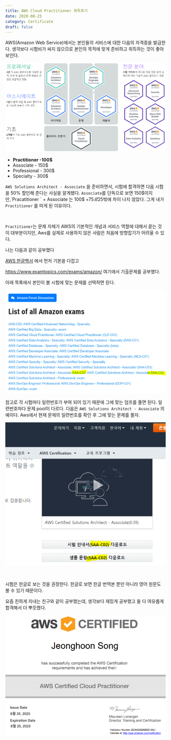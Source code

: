 ```yaml
---
title: AWS Cloud Practitioner 취득후기
date: 2020-08-25
category: Certificate
draft: false
---
```


AWS(Amazon Web Service)에서는 본인들의 서비스에 대한 다음의 자격증을 발급한다. 생각보다 시험비가 싸지 않으므로 본인의 목적에 맞게 준비하고 취득하는 것이 좋아보인다.



![image-20200826093814179](aws_practitioner.assets/image-20200826093814179.png)

- **Practitioner  -100$**
- Associate - 150$
- Professional - 300$
- Specialty - 300$

`AWS Solutions Architect - Associate` 을 준비하면서, 시험에 합격하면 다음 시험을 50% 할인해 준다는 사실을 알게됐다. `Associate`를 단독으로 보면 150$이지만,`Pracatitioner ` + Associate 는 100$ +75$로 25$밖에 차이 나지 않았다. 그게 내가 `Practitioner` 를 따게 된 이유이다.

<br/>

`Practitioner`는 문제 자체가 AWS의 기본적인 개념과 서비스 역할에 대해서 묻는 것이 대부분이지만, Aws를 실제로 사용하지 않은 사람은  처음에 방향잡기가 어려울 수 있다.

나는 다음과 같이 공부했다

[AWS 한글백서](https://d1.awsstatic.com/whitepapers/ko_KR/aws-overview.pdf) 에서 먼저 기본을 다잡고

https://www.examtopics.com/exams/amazon/ 여기에서 기출문제를 공부했다.

아래 목록에서 본인이 볼 시험에 맞는 문제를 선택하면 된다.

![image-20200826101800389](aws_practitioner.assets/image-20200826101800389.png)

참고로 각 시험마다 일련번호가 부여 되어 있기 때문에 그에 맞는 덤프를 풀면 된다. 일련번호마다 문제 pool이 다르다. 다음은  `AWS Solutions Architect - Associate`  의 예이다. Aws에서 현재 문제의 일련번호를 확인 후 그에 맞는 문제를 풀자.

![image-20200826101439587](aws_practitioner.assets/image-20200826101439587.png)

<br/>

시험은 한글로 보는 것을 권장한다. 한글로 보면 한글 번역본 뿐만 아니라 영어 원문도 볼 수 있기 때문이다.

요즘 친하게 지내는 친구와 같이 공부했는데, 생각보다 재밌게 공부했고 둘 다 여유롭게 합격해서 더 뿌듯했다.

![image-20200826011921910](aws_practitioner.assets/image-20200826011921910.png)

